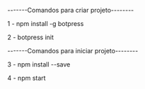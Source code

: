 -------Comandos para criar projeto--------

1 - npm install -g botpress

2 - botpress init

-------Comandos para iniciar projeto--------

3 - npm install --save

4 - npm start

